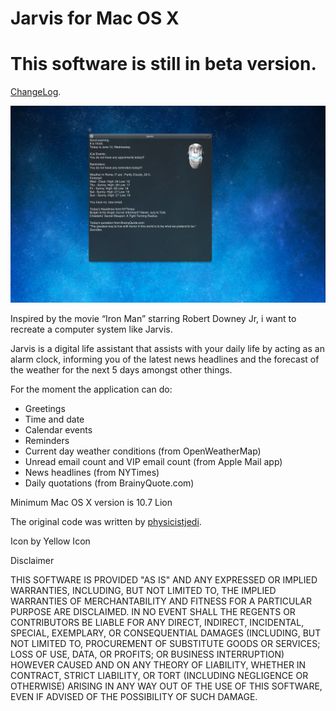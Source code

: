 # Jarvis for Mac OS X

# This software is still in beta version.

[ChangeLog](http://goo.gl/0GUKo).

![Screenshot](/JarvisHelp/images/Jarvis_screenshot.png)

Inspired by the movie “Iron Man” starring Robert Downey Jr, i want to recreate a computer system like Jarvis.

Jarvis is a digital life assistant that assists with your daily life by acting as an alarm clock, informing you of the latest news headlines and the forecast of the weather for the next 5 days amongst other things.

For the moment the application can do:

* Greetings
* Time and date
* Calendar events
* Reminders
* Current day weather conditions (from OpenWeatherMap)
* Unread email count and VIP email count (from Apple Mail app)
* News headlines (from NYTimes)
* Daily quotations (from BrainyQuote.com)

Minimum Mac OS X version is 10.7 Lion

The original code was written by [physicistjedi](http://goo.gl/MSthr).

Icon by Yellow Icon

Disclaimer

THIS SOFTWARE IS PROVIDED "AS IS" AND ANY EXPRESSED OR IMPLIED WARRANTIES, INCLUDING, BUT NOT LIMITED TO, THE IMPLIED WARRANTIES OF MERCHANTABILITY AND FITNESS FOR A PARTICULAR PURPOSE ARE DISCLAIMED. IN NO EVENT SHALL THE REGENTS OR CONTRIBUTORS BE LIABLE FOR ANY DIRECT, INDIRECT, INCIDENTAL, SPECIAL, EXEMPLARY, OR CONSEQUENTIAL DAMAGES (INCLUDING, BUT NOT LIMITED TO, PROCUREMENT OF SUBSTITUTE GOODS OR SERVICES; LOSS OF USE, DATA, OR PROFITS; OR BUSINESS INTERRUPTION)
HOWEVER CAUSED AND ON ANY THEORY OF LIABILITY, WHETHER IN CONTRACT, STRICT LIABILITY, OR TORT (INCLUDING NEGLIGENCE OR OTHERWISE) ARISING IN ANY WAY OUT OF THE USE OF THIS SOFTWARE, EVEN IF ADVISED OF THE POSSIBILITY OF SUCH DAMAGE.

<!--
* Location of tracked packages


This my morning alarm clock. Design question here is not how it looks like, or how it sounds like. The question is what do you want to hear in the morning in your bed.

an assistant for daily redunant tasks, a digital butler

Jarvis is a digital life assistant, based in the DOS language. Jarvis assists with your daily life by acting as an alarm clock, informing you of the latest news headlines and the forecast of the weather for the next 3 days amongst other things.
-->